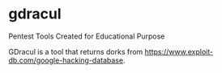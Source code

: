 # gdracul
Pentest Tools Created for Educational Purpose

GDracul is a tool that returns dorks from https://www.exploit-db.com/google-hacking-database. 
